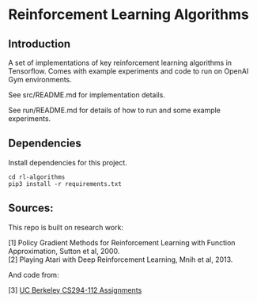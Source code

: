 # Reinforcement Learning Algorithms

## Introduction

A set of implementations of key reinforcement learning algorithms in Tensorflow. Comes with 
example experiments and code to run on OpenAI Gym environments.

See src/README.md for implementation details. 

See run/README.md for details of how to run and some example experiments.

## Dependencies

Install dependencies for this project.

```
cd rl-algorithms
pip3 install -r requirements.txt
```

## Sources:

This repo is built on research work:

[1] Policy Gradient Methods for Reinforcement Learning with Function Approximation, Sutton et al, 2000. <br/>
[2] Playing Atari with Deep Reinforcement Learning, Mnih et al, 2013.<br/>

And code from:

[3] [UC Berkeley CS294-112 Assignments](https://github.com/berkeleydeeprlcourse/homework)